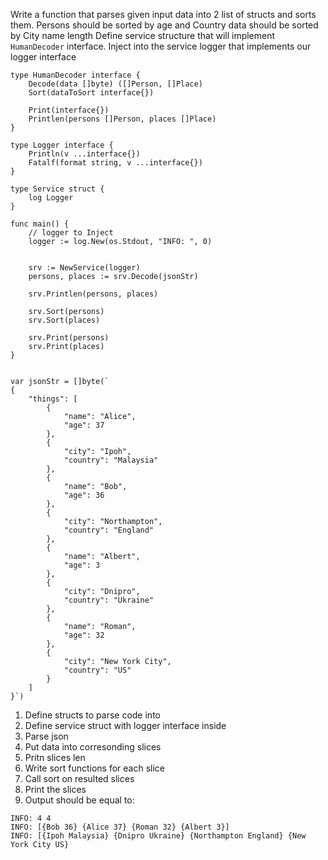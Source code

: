 Write a function that parses given input data into 2 list of structs and sorts them. Persons should be sorted by age and Country data should be sorted by City name length
Define service structure that will implement `HumanDecoder` interface. Inject into the service logger that implements our logger interface

```
type HumanDecoder interface {
	Decode(data []byte) ([]Person, []Place)
	Sort(dataToSort interface{})

	Print(interface{})
	Printlen(persons []Person, places []Place)
}

type Logger interface {
	Println(v ...interface{})
	Fatalf(format string, v ...interface{})
}

type Service struct {
	log Logger
}

func main() {
    // logger to Inject 
    logger := log.New(os.Stdout, "INFO: ", 0)
	
    
    srv := NewService(logger)
	persons, places := srv.Decode(jsonStr)

	srv.Printlen(persons, places)

	srv.Sort(persons)
	srv.Sort(places)

	srv.Print(persons)
	srv.Print(places)
}

```

```

var jsonStr = []byte(`
{
    "things": [
        {
            "name": "Alice",
            "age": 37
        },
        {
            "city": "Ipoh",
            "country": "Malaysia"
        },
        {
            "name": "Bob",
            "age": 36
        },
        {
            "city": "Northampton",
            "country": "England"
        },
 		{
            "name": "Albert",
            "age": 3
        },
		{
            "city": "Dnipro",
            "country": "Ukraine"
        },
		{
            "name": "Roman",
            "age": 32
        },
		{
            "city": "New York City",
            "country": "US"
        }
    ]
}`)

```


1. Define structs to parse code into
2. Define service struct with logger interface inside 
2. Parse json
3. Put data into corresonding slices
4. Pritn slices len
5. Write sort functions for each slice
6. Call sort on resulted slices
7. Print the slices
8. Output should be equal to:

```
INFO: 4 4
INFO: [{Bob 36} {Alice 37} {Roman 32} {Albert 3}]
INFO: [{Ipoh Malaysia} {Dnipro Ukraine} {Northampton England} {New York City US}
```